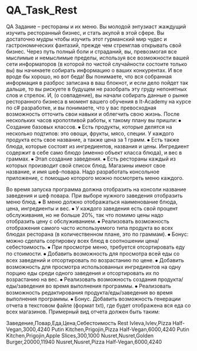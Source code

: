 # QA_Task_Rest


QA Задание – рестораны и их меню.
Вы молодой энтузиаст жаждущий изучить ресторанный бизнес, и стать акулой в этой сфере. Вы достаточно мудры чтобы изучить этот гурманский мир чудес и гастрономических фантазий, прежде чем стремглав открывать свой бизнес. Через путь полный боли и страданий, вы, превозмогая все мыслимые и немыслимые пределы, используя все возможности вашей сети информаторов (в которой по чистой случайности состоите только вы) вы начинаете собирать информацию о ваших конкурентах.
И все вроде бы хорошо, но вот беда! Вы понимаете, что вся собранная информация в разброс записана в ваш блокнот, и если дело пойдет так дальше, то вы рискуете в будущем не разобрать эту груду непонятных слов и стрелок. И, (о совпадение), вы начали собирать данные о рынке ресторанного бизнеса в момент вашего обучения в It-Academy на курсе по c# разработке, и вы понимаете, что у вас превосходная возможность отточить свои навыки и облегчить свою жизнь.
После нескольких часов кропотливой работы, к такому плану вы пришли:
⦁	Создание базовых классов.
⦁	Есть продукты, которые делятся на несколько подтипов: это овощи, фрукты, мясо, специи. У каждого продукта есть свое название, а также цена за 1 грамм. 
⦁	Есть также блюда, которые состоят из ингредиентов, названия и цены. Ингредиент содержит в себе само блюдо (именно объект класса блюда), и вес в граммах.
⦁	Этап создание заведения.
⦁	Есть рестораны каждый из которых производит свой список блюд.
Магазины имеют свое название, и имя шеф-повара. Надо разработать консольное приложение, с помощью которого можно посмотреть меню каждого.

Во время запуска программа должна отобразить на консоли название заведения и шеф повара. При выборе нужного заведения отобразить меню блюд. 
⦁	В меню должно отображаться наименование блюда, цена, ингредиенты и вес.
⦁	У каждого заведения есть свой процент обслуживания, но не больше 20%, так что помимо цены надо отобразить цену с обслуживанием.
⦁	Реализовать возможность отображения самого часто используемого типа продукта во всех блюдах ресторана (в количественном плане, это по граммам). 
⦁	Бонус: можно сделать сортировку всех блюд в соотношении цена/себестоимость.
⦁	При просмотре меню, требуется отсортировать еду по стоимости.
⦁	Добавить возможность для просмотра всей еды со всех заведений и отсортировать по возрастанию по цене.
⦁	Добавить возможность для просмотра использованных ингредиентов на одну порцию еды среди одного заведения и отсортировать их по возрастанию на вес.
⦁	Реализовать возможность создания продукта/еды/заведения во время выполнения программы. 
⦁	Реализовать возможность редактирования продукта/еды/заведения во время выполнения программы.
⦁	Бонус. Добавить возможность генерации отчета в текстовом файле (формат txt), где будет отображена вся еда со всех магазинов. Примерный вид отчета должен быть таким:	

Заведение,Повар,Еда,Цена,Себестоимость
Rest Ivleva,Ivlev,Pizza Half-Vegan,3000,4240
Putin Kitchen,Prigojin,Pizza Half-Vegan,6000,4240
Putin Kitchen,Prigojin,Apple Slices,300,1000
Nusret,Nusret,Golden Burger,20000,11940
Nusret,Nusret,Pizza Half-Vegan,6000,4240


